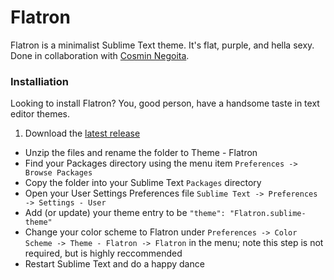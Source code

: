 Flatron
=======

Flatron is a minimalist Sublime Text theme. It's flat, purple, and hella sexy. Done in collaboration with [Cosmin Negoita](https://twitter.com/cosminnegoita).

### Installiation

Looking to install Flatron? You, good person, have a handsome taste in text editor themes.
  1. Download the [latest release](https://github.com/Codingbean/Flatron/releases)
  * Unzip the files and rename the folder to Theme - Flatron
  * Find your Packages directory using the menu item `Preferences -> Browse Packages`
  * Copy the folder into your Sublime Text `Packages` directory
  * Open your User Settings Preferences file `Sublime Text -> Preferences -> Settings - User`
  * Add (or update) your theme entry to be `"theme": "Flatron.sublime-theme"`
  * Change your color scheme to Flatron under `Preferences -> Color Scheme -> Theme - Flatron -> Flatron` in the menu; note this step is not required, but is highly reccommended
  * Restart Sublime Text and do a happy dance
